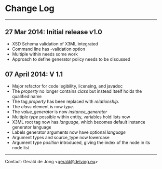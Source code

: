 # Change Log

---

## 27 Mar 2014: Initial release v1.0

* XSD Schema validation of X3ML integrated
* Command line has -validation option
* Multiple <class> within <entity> needs some work
* Approach to define generator policy needs to be discussed

## 07 April 2014: V 1.1

* Major refactor for code legibility, licensing, and javadoc
* The *property* no longer contains *class* but instead itself holds the qualified name
* The tag *property* has been replaced with *relationship*.
* The *class* element is now *type*.
* The *value_generator* is now *instance_generator*
* Multiple *type* possible within entity, variables hold lists now
* X3ML root tag now has *language*, which becomes default instance generator language
* Labels generator arguments now have optional *language*
* Argument types and source_type now lowercase
* Argument type *position* introduced, giving the index of the node in its node list

---

Contact: Gerald de Jong &lt;gerald@delving.eu&gt;



